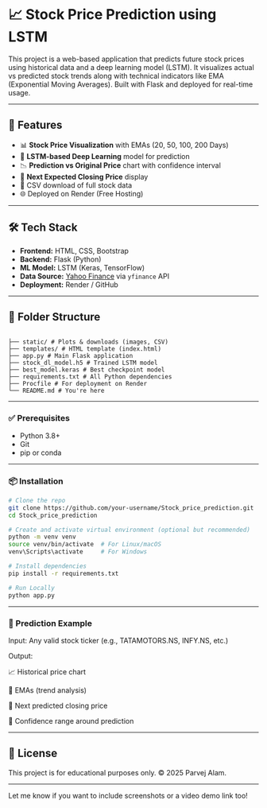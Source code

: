 # 📈 Stock Price Prediction using LSTM

This project is a web-based application that predicts future stock prices using historical data and a deep learning model (LSTM). It visualizes actual vs predicted stock trends along with technical indicators like EMA (Exponential Moving Averages). Built with Flask and deployed for real-time usage.

---

## 🚀 Features

- 📊 **Stock Price Visualization** with EMAs (20, 50, 100, 200 Days)
- 🤖 **LSTM-based Deep Learning** model for prediction
- 📉 **Prediction vs Original Price** chart with confidence interval
- 📍 **Next Expected Closing Price** display
- 📁 CSV download of full stock data
- 🌐 Deployed on Render (Free Hosting)

---

## 🛠️ Tech Stack

- **Frontend:** HTML, CSS, Bootstrap
- **Backend:** Flask (Python)
- **ML Model:** LSTM (Keras, TensorFlow)
- **Data Source:** [Yahoo Finance](https://finance.yahoo.com/) via `yfinance` API
- **Deployment:** Render / GitHub

---

## 📁 Folder Structure
```

├── static/ # Plots & downloads (images, CSV)
├── templates/ # HTML template (index.html)
├── app.py # Main Flask application
├── stock_dl_model.h5 # Trained LSTM model
├── best_model.keras # Best checkpoint model
├── requirements.txt # All Python dependencies
├── Procfile # For deployment on Render
└── README.md # You're here
```
---



### ✅ Prerequisites
- Python 3.8+
- Git
- pip or conda
  
---
### 📦 Installation

```bash
# Clone the repo
git clone https://github.com/your-username/Stock_price_prediction.git
cd Stock_price_prediction

# Create and activate virtual environment (optional but recommended)
python -m venv venv
source venv/bin/activate  # For Linux/macOS
venv\Scripts\activate     # For Windows

# Install dependencies
pip install -r requirements.txt

# Run Locally
python app.py
```

---

### 🧠 Prediction Example
Input: Any valid stock ticker (e.g., TATAMOTORS.NS, INFY.NS, etc.)

Output:

📈 Historical price chart

🔁 EMAs (trend analysis)

🔮 Next predicted closing price

🎯 Confidence range around prediction

---
## 📜 License
This project is for educational purposes only.
© 2025 Parvej Alam.

---

Let me know if you want to include screenshots or a video demo link too!

